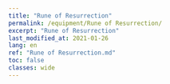 ```yaml
---
title: "Rune of Resurrection"
permalink: /equipment/Rune of Resurrection/
excerpt: "Rune of Resurrection"
last_modified_at: 2021-01-26
lang: en
ref: "Rune of Resurrection.md"
toc: false
classes: wide
---
```


